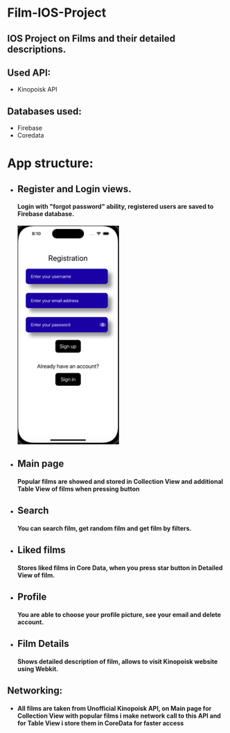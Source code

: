 # Film-IOS-Project
## IOS Project on Films and their detailed descriptions. 

## Used API:
* Kinopoisk API

## Databases used:
* Firebase
* Coredata

# App structure:
* ## Register and Login views.
  #### Login with "forgot password" ability, registered users are saved to Firebase database.
  <img src="https://github.com/TimurZheksimbaev/Film-IOS-Project/blob/main/Registration.png" alt="image" width="234" height="504">


* ## Main page
  #### Popular films are showed and stored in Collection View and additional Table View of films when pressing button
* ## Search
  #### You can search film, get random film and get film by filters.
* ## Liked films
  #### Stores liked films in Core Data, when you press star button in Detailed View of film.
* ## Profile
  #### You are able to choose your profile picture, see your email and delete account.
* ## Film Details
  #### Shows detailed description of film, allows to visit Kinopoisk website using Webkit.

## Networking:
* #### All films are taken from Unofficial Kinopoisk API, on Main page for Collection View with popular films i make network call to this API and for Table View i store them in CoreData for faster access

